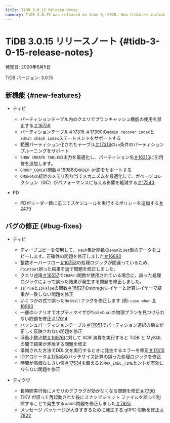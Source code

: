 ```yaml
---
title: TiDB 3.0.15 Release Notes
summary: TiDB 3.0.15 was released on June 5, 2020. New features include support for admin recover index and admin check index statements on partitioned tables, as well as optimization of memory allocation mechanism. Bug fixes address issues such as incorrect results in PointGet and inconsistent results between TiDB and MySQL when XOR operates on a floating-point number. TiKV fixes issues related to memory defragmentation and gRPC disconnection.
---
```


# TiDB 3.0.15 リリースノート {#tidb-3-0-15-release-notes}

発売日: 2020年6月5日

TiDB バージョン: 3.0.15

## 新機能 {#new-features}

-   ティビ

    -   パーティションテーブル内のクエリでプランキャッシュ機能の使用を禁止する[＃16759](https://github.com/pingcap/tidb/pull/16759)
    -   パーティションテーブル[＃17315](https://github.com/pingcap/tidb/pull/17315) [＃17390](https://github.com/pingcap/tidb/pull/17390)の`admin recover index`と`admin check index`ステートメントをサポートする
    -   範囲パーティション化されたテーブル[＃17318](https://github.com/pingcap/tidb/pull/17318)の`in`条件のパーティション プルーニングをサポート
    -   `SHOW CREATE TABLE`の出力を最適化し、パーティション名[＃16315](https://github.com/pingcap/tidb/pull/16315)に引用符を追加します。
    -   `GROUP_CONCAT`関数[＃16988](https://github.com/pingcap/tidb/pull/16988)の`ORDER BY`節をサポートする
    -   `CMSketch`統計のメモリ割り当てメカニズムを最適化して、ガベージコレクション（GC）がパフォーマンスに与える影響を軽減する[＃17543](https://github.com/pingcap/tidb/pull/17543)

-   PD

    -   PDがリーダー数に応じてスケジュールを実行するポリシーを追加する[＃2479](https://github.com/pingcap/pd/pull/2479)

## バグの修正 {#bug-fixes}

-   ティビ

    -   ディープコピーを使用して、 `Hash`集計関数の`enum`と`set`型のデータをコピーします。正確性の問題を修正しました[＃16890](https://github.com/pingcap/tidb/pull/16890)
    -   整数オーバーフロー[＃16753](https://github.com/pingcap/tidb/pull/16753)の処理ロジックが間違っているため、 `PointGet`誤った結果を返す問題を修正しました。
    -   クエリ述語[＃16557](https://github.com/pingcap/tidb/pull/16557)で`CHAR()`関数が使用されている場合に、誤った処理ロジックによって誤った結果が発生する問題を修正しました。
    -   `IsTrue`と`IsFalse`の関数[＃16627](https://github.com/pingcap/tidb/pull/16627)のstorageレイヤーと計算レイヤーで結果が一致しない問題を修正
    -   いくつかの式で誤った`NotNull`フラグを修正します (例: `case when` [＃16993](https://github.com/pingcap/tidb/pull/16993)
    -   一部のシナリオでオプティマイザが`TableDual`の物理プランを見つけられない問題を修正[＃17014](https://github.com/pingcap/tidb/pull/17014)
    -   ハッシュパーティションテーブル[＃17051](https://github.com/pingcap/tidb/pull/17051)でパーティション選択の構文が正しく反映されない問題を修正
    -   浮動小数点数[＃16976](https://github.com/pingcap/tidb/pull/16976)に対して XOR 演算を実行すると TiDB と MySQL の間で結果が矛盾する問題を修正
    -   準備された方法でDDL文を実行するときに発生するエラーを修正[＃17415](https://github.com/pingcap/tidb/pull/17415)
    -   IDアロケータ[＃17548](https://github.com/pingcap/tidb/pull/17548)のバッチサイズ計算の誤った処理ロジックを修正
    -   時間が高価なしきい値[＃17534](https://github.com/pingcap/tidb/pull/17534)を超えると`MAX_EXEC_TIME`ヒントが有効にならない問題を修正

-   ティクヴ

    -   長時間実行後にメモリのデフラグが効かなくなる問題を修正[＃7790](https://github.com/tikv/tikv/pull/7790)
    -   TiKV が誤って再起動された後にスナップショット ファイルを誤って削除することで発生するpanic問題を修正しました[＃7925](https://github.com/tikv/tikv/pull/7925)
    -   メッセージ パッケージが大きすぎるために発生する gRPC 切断を修正[＃7822](https://github.com/tikv/tikv/pull/7822)
